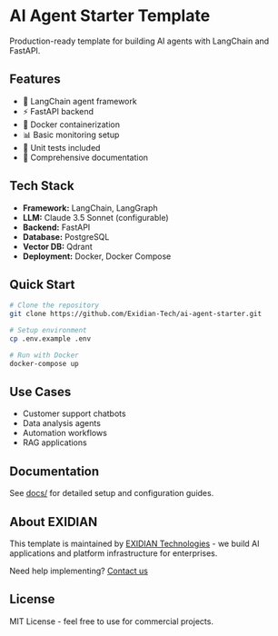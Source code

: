 # AI Agent Starter Template

Production-ready template for building AI agents with LangChain and FastAPI.

## Features

- 🤖 LangChain agent framework
- ⚡ FastAPI backend
- 🐳 Docker containerization
- 📊 Basic monitoring setup
- 🧪 Unit tests included
- 📝 Comprehensive documentation

## Tech Stack

- **Framework:** LangChain, LangGraph
- **LLM:** Claude 3.5 Sonnet (configurable)
- **Backend:** FastAPI
- **Database:** PostgreSQL
- **Vector DB:** Qdrant
- **Deployment:** Docker, Docker Compose

## Quick Start

```bash
# Clone the repository
git clone https://github.com/Exidian-Tech/ai-agent-starter.git

# Setup environment
cp .env.example .env

# Run with Docker
docker-compose up
```

## Use Cases

- Customer support chatbots
- Data analysis agents
- Automation workflows
- RAG applications

## Documentation

See [docs/](./docs) for detailed setup and configuration guides.

## About EXIDIAN

This template is maintained by [EXIDIAN Technologies](https://exidian.carrd.co) - we build AI applications and platform infrastructure for enterprises.

Need help implementing? [Contact us](mailto:ajit@exidian.com)

## License

MIT License - feel free to use for commercial projects.
